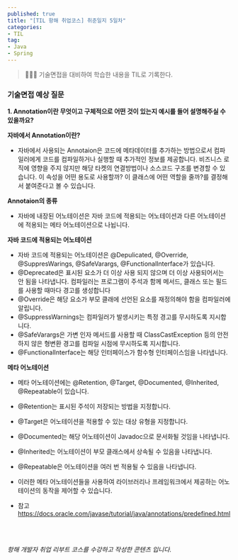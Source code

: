 ```yaml
---
published: true
title: "[TIL 항해 취업코스] 취준일지 5일차"
categories: 
- TIL
tag:
- Java
- Spring
---
```

> 👩🏻‍💻 기술면접을 대비하여 학습한 내용을 TIL로 기록한다.

### 기술면접 예상 질문
**1. Annotation이란 무엇이고 구체적으로 어떤 것이 있는지 예시를 들어 설명해주실 수 있을까요?**

**자바에서 Annotation이란?**
* 자바에서 사용되는 Annotaion은 코드에 메타데이터를 추가하는 방법으로서 컴파일러에게 코드를 컴파일하거나 실행할 때 추가적인 정보를 제공합니다. 
비즈니스 로직에 영향을 주지 않지만 해당 타켓의 연결방법이나 소스코드 구조를 변경할 수 있습니다. 이 속성을 어떤 용도로 사용할까? 이 클래스에 어떤 역할을 줄까?를 결정해서 붙여준다고 볼 수 있습니다.

**Annotaion의 종류**
* 자바에 내장된 어노테이션은 자바 코드에 적용되는 어노테이션과 다른 어노테이션에 적용되는 메타 어노테이션으로 나뉩니다.

**자바 코드에 적용되는 어노테이션**
* 자바 코드에 적용되는 어노테이션은 @Depulicated, @Override, @SuppresWarings, @SafeVarargs, @FunctionalInterface가 있습니다.
* @Deprecated은 표시된 요소가 더 이상 사용 되지 않으며 더 이상 사용되어서는 안 됨을 나타냅니다. 컴파일러는 프로그램이 주석과 함께 메서드, 클래스 또는 필드를 사용할 때마다 경고를 생성합니다
* @Override은 해당 요소가 부모 클래에 선언된 요소를 재정의해야 함을 컴파일러에 알립니다.
* @SuppressWarnings는 컴파일러가 발생시키는 특정 경고를 무시하도록 지시합니다.
* @SafeVarargs은 가변 인자 메서드를 사용할 때 ClassCastException 등의 안전하지 않은 형변환 경고를 컴파일 시점에 무시하도록 지시합니다.
* @FunctionalInterface는 해당 인터페이스가 함수형 인터페이스임을 나타냅니다.

**메타 어노테이션**
* 메타 어노테이션에는 @Retention, @Target, @Documented, @Inherited, @Repeatable이 있습니다.
* @Retention는 표시된 주석이 저장되는 방법을 지정합니다.
* @Target은 어노테이션을 적용할 수 있는 대상 유형을 지정합니다.
* @Documented는 해당 어노테이션이 Javadoc으로 문서화될 것임을 나타냅니다.
* @Inherited는 어노테이션이 부모 클래스에서 상속될 수 있음을 나타냅니다.
* @Repeatable은 어노테이션을 여러 번 적용될 수 있음을 나타냅니다.
* 이러한 메타 어노테이션들을 사용하여 라이브러리나 프레임워크에서 제공하는 어노테이션의 동작을 제어할 수 있습니다.


* 참고 https://docs.oracle.com/javase/tutorial/java/annotations/predefined.html
<br />
<br />

_항해 개발자 취업 리부트 코스를 수강하고 작성한 콘텐츠 입니다._